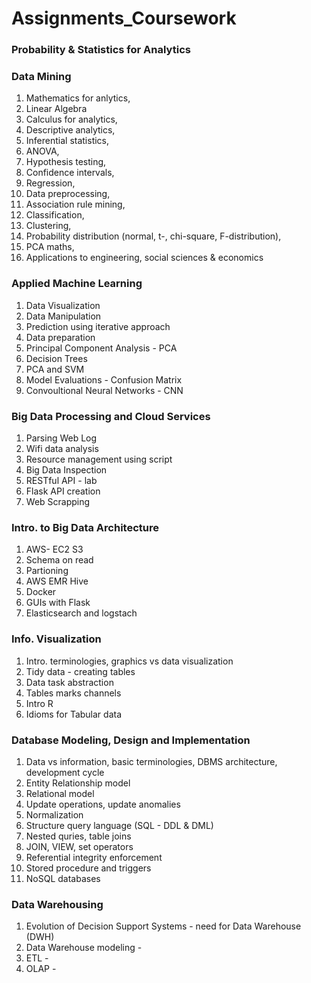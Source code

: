# Assignments_Coursework
### Probability & Statistics for Analytics 
### Data Mining
1. Mathematics for anlytics,
2. Linear Algebra 
3. Calculus for analytics,
4. Descriptive analytics,
5. Inferential statistics, 
6. ANOVA, 
7. Hypothesis testing, 
8. Confidence intervals, 
9. Regression, 
10. Data preprocessing, 
11. Association rule mining, 
12. Classification, 
13. Clustering, 
14. Probability distribution (normal, t-, chi-square, F-distribution), 
15. PCA maths, 
16. Applications to engineering, social sciences & economics

### Applied Machine Learning
1. Data Visualization 
2. Data Manipulation 
3. Prediction using iterative approach
4. Data preparation
5. Principal Component Analysis - PCA
6. Decision Trees
7. PCA and SVM
8. Model Evaluations - Confusion Matrix
9. Convoultional Neural Networks - CNN

### Big Data Processing and Cloud Services
1. Parsing Web Log
2. Wifi data analysis
3. Resource management using script
4. Big Data Inspection
5. RESTful API - lab
6. Flask API creation
7. Web Scrapping

### Intro. to Big Data Architecture
1. AWS- EC2 S3
2. Schema on read
3. Partioning
4. AWS EMR Hive
5. Docker
6. GUIs with Flask
7. Elasticsearch and logstach

### Info. Visualization
1. Intro. terminologies, graphics vs data visualization
2. Tidy data - creating tables
3. Data task abstraction
4. Tables marks channels
5. Intro R
6. Idioms for Tabular data

### Database Modeling, Design and Implementation
1. Data vs information, basic terminologies, DBMS architecture, development cycle
2. Entity Relationship model
3. Relational model 
4. Update operations, update anomalies
5. Normalization
6. Structure query language (SQL - DDL & DML)
7. Nested quries, table joins
8. JOIN, VIEW, set operators
9. Referential integrity enforcement
10. Stored procedure and triggers
11. NoSQL databases

### Data Warehousing
1. Evolution of Decision Support Systems - need for Data Warehouse (DWH)
2. Data Warehouse modeling - 
3. ETL - 
4. OLAP -

